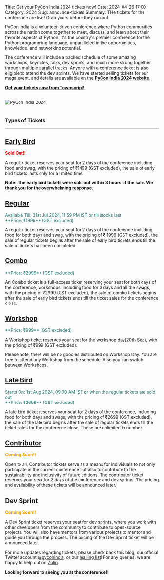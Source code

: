 Title: Get your PyCon India 2024 tickets now!
Date: 2024-04-26 17:00
Category: 2024
Slug: announce-tickets
Summary: THe tickets for the conference are live! Grab yours before they run out.

PyCon India is a volunteer-driven conference where Python communities across the nation come together to meet, discuss, and learn about their favorite aspects of Python. It's the country's premier conference for the Python programming language, unparalleled in the opportunities, knowledge, and networking potential.

The conference will include a packed schedule of some amazing workshops, keynotes, talks, dev sprints, and much more strung together through multiple parallel tracks. Anyone with a conference ticket is also eligible to attend the dev sprints.
We have started selling tickets for our mega event, and details are available on the **[PyCon India 2024 website](https://in.pycon.org/2024/).**

**[Get your tickets now from Townscript!](https://konfhub.com/pyconindia2024)**

<br/>
<div class="text-center">
  <a href="https://in.pycon.org/2024/" target="_blank" style="border: none; text-decoration: none;">
    <img src="{static}/theme/images/tickets.svg" alt="PyCon India 2024" class="img-fluid responsive-image">
  </a>
</div>
<br/>

### **Types of Tickets**
<hr>

## <u>Early Bird</u>

<span style="color: #FF0000;">**Sold Out!!**</span>

A regular ticket reserves your seat for 2 days of the conference including food and swag, with the pricing of ₹1499 (GST excluded), the sale of early bird tickets lasts only for a limited time.

**Note: The early bird tickets were sold out within 3 hours of the sale. We thank you for the overwhelming response.**

## <u>Regular</u>

<span style="color: #1f7471;">
Available Till: 31st Jul 2024, 11:59 PM IST or till stocks last
<br />
**Price: ₹1999** (GST excluded)
</span>

A regular ticket reserves your seat for 2 days of the conference including food for both days and swag, with the pricing of ₹ 1999 (GST excluded), the sale of regular tickets begins after the sale of early bird tickets ends till the sale of tickets has been completed.

## <u>Combo</u>

<span style="color: #1f7471;">
**Price: ₹2999** (GST excluded)
</span>

An Combo ticket is a full-access ticket reserving your seat for both days of the conference, workshops, including food for 3 days and all the swags, with the pricing of ₹2999 (GST excluded), the sale of combo tickets begins after the sale of early bird tickets ends till the ticket sales for the conference close.

## <u>Workshop</u>

<span style="color: #1f7471;">
**Price: ₹999** (GST excluded)
</span>

A Workshop ticket reserves your seat for the workshop day(20th Sep), with the pricing of ₹999 (GST excluded).

Please note, there will be no goodies distributed on Workshop Day. You are free to attend any Workshop from the schedule. Also you can switch between Workshops.

## <u>Late Bird</u>

<span style="color: #1f7471;">
Starts On: 1st Aug 2024, 09:00 AM IST or when the regular tickets are sold out
<br />
**Price: ₹2699** (GST excluded)
</span>

A late bird ticket reserves your seat for 2 days of the conference, including food for both days and swags, with the pricing of ₹2699 (GST excluded), the sale of the late bird begins after the sale of regular tickets ends till the ticket sales for the conference close. These are unlimited in number.

## <u>Contributor</u>

<span style="color: #FFA500; font-weight: bold;">
Coming Soon!!
</span>

Open to all, Contributor tickets serve as a means for individuals to not only participate in the current conference but also to contribute to the sustainability and inclusivity of future editions. The contributor ticket reserves your seat for 2 days of the conference and dev sprints. The pricing and availability of these tickets will be announced later.

## <u>Dev Sprint</u>

<span style="color: #FFA500; font-weight: bold;">
Coming Soon!!
</span>

A Dev Sprint ticket reserves your seat for dev sprints, where you work with other developers from the community to contribute to open-source projects. You will also have mentors from various projects to mentor and guide you through the process. The pricing of the Dev Sprint ticket will be announced later.


For more updates regarding tickets, please check back this blog, our official Twitter account [@pyconindia](https://twitter.com/pyconindia/), or our [mailing list](https://mail.python.org/mailman/listinfo/inpycon)! For any queries, we are happy to help out on [Zulip](https://pyconindia.zulipchat.com/).

**Looking forward to seeing you at the conference!!**
